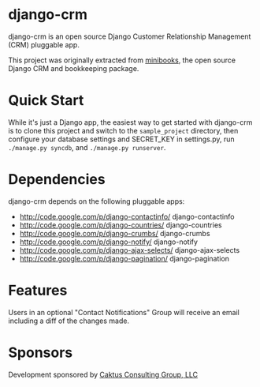 django-crm
==========

django-crm is an open source Django Customer Relationship Management (CRM) pluggable app.

This project was originally extracted from [minibooks](https://secure.caktusgroup.com/projects/minibooks/), the open source Django CRM and bookkeeping package.

Quick Start
===========

While it's just a Django app, the easiest way to get started with django-crm is to clone this project and switch to the `sample_project` directory, then configure your database settings and SECRET_KEY in settings.py, run `./manage.py syncdb`, and `./manage.py runserver`.

Dependencies
============

django-crm depends on the following pluggable apps:

 * http://code.google.com/p/django-contactinfo/ django-contactinfo
 * http://code.google.com/p/django-countries/ django-countries
 * http://code.google.com/p/django-crumbs/ django-crumbs
 * http://code.google.com/p/django-notify/ django-notify
 * http://code.google.com/p/django-ajax-selects/ django-ajax-selects
 * http://code.google.com/p/django-pagination/ django-pagination

Features
========

Users in an optional "Contact Notifications" Group will receive an email including a diff of the changes made.

Sponsors
========

Development sponsored by [Caktus Consulting Group, LLC](http://www.caktusgroup.com/services)
